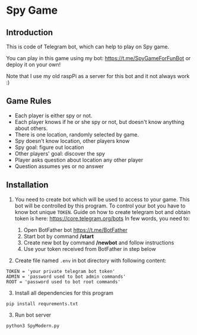 # Spy Game
## Introduction
This is code of Telegram bot, which can help to play on Spy game.

You can play in this game using my bot: https://t.me/SpyGameForFunBot or deploy it on your own!

Note that I use my old raspPi as a server for this bot and it not always work :)

## Game Rules
 - Each player is either spy or not.
 - Each player knows if he or she spy or not, but doesn't know anything about others.
 - There is one location, randomly selected by game.
 - Spy doesn't know location, other players know
 - Spy goal: figure out location
 - Other players' goal: discover the spy
 - Player asks question about location any other player
 - Question assumes yes or no answer

## Installation

1. You need to create bot which will be used to access to your game.
This bot will be controlled by this program.
To control your bot you have to know bot unique `TOKEN`.
Guide on how to create telegram bot and obtain token is here: https://core.telegram.org/bots
In few words, you need to:
   1. Open BotFather bot https://t.me/BotFather
   2. Start bot by command **/start**
   3. Create new bot by command **/newbot** and follow instructions
   4. Use your token received from BotFather in step below

2. Create file named `.env` in bot directory with following content:
```
TOKEN = 'your private telegram bot token'
ADMIN = 'password used to bot admin commands'
ROOT = 'password used to bot root commands'
```

3. Install all dependencies for this program
```
pip install requrements.txt
```

3. Run bot server
```
python3 SpyModern.py
```
